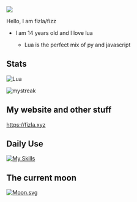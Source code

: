 <img src="https://cdn.e-z.host/e-zimagehosting/91c2160e-c321-4d86-8164-48ba5a65484b/dgb1zybo.png">



Hello, I am fizla/fizz

- I am 14 years old and I love lua

  - Lua is the perfect mix of py and javascript

## Stats


![Lua](https://img.shields.io/badge/lua-%232C2D72.svg?style=for-the-badge&logo=lua&logoColor=white)

<img src="https://github-readme-streak-stats.herokuapp.com/?user=tehfizla&theme=tokyonight" alt="mystreak"/>

## My website and other stuff

https://fizla.xyz

## Daily Use

[![My Skills](https://skillicons.dev/icons?i=lua,discord,github)](https://skillicons.dev)

## The current moon

[![Moon.svg](https://moon-svg.minung.dev/moon.svg?theme=basic)](https://moon-svg.minung.dev)

